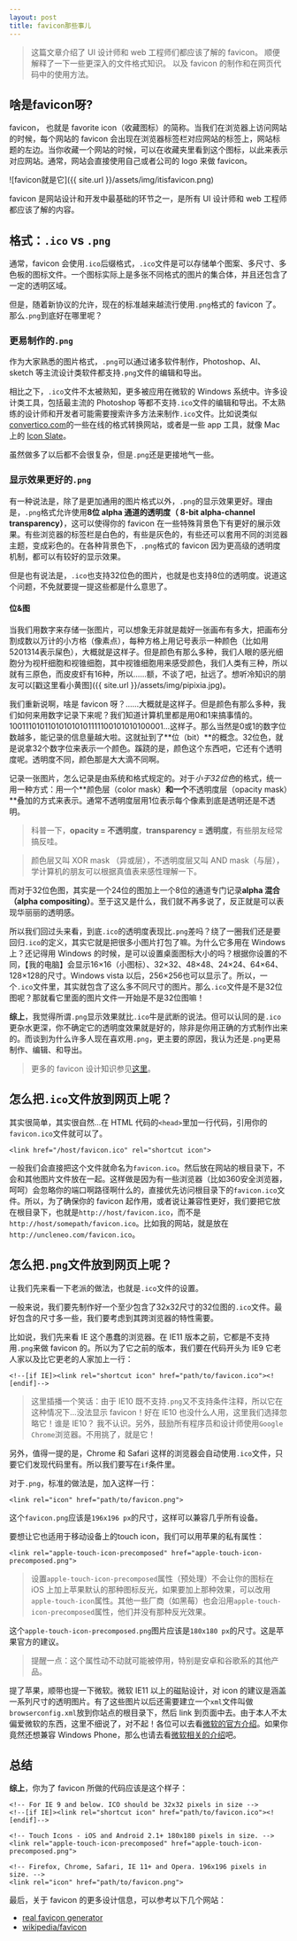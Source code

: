 ```yaml
---
layout: post
title: favicon那些事儿
---
```


> 这篇文章介绍了 UI 设计师和 web 工程师们都应该了解的 favicon。
> 顺便解释了一下一些更深入的文件格式知识。
> 以及 favicon 的制作和在网页代码中的使用方法。

## 啥是favicon呀?

favicon， 也就是 favorite icon（收藏图标）的简称。当我们在浏览器上访问网站的时候，每个网站的 favicon 会出现在浏览器标签栏对应网站的标签上，网站标题的左边。当你收藏一个网站的时候，可以在收藏夹里看到这个图标，以此来表示对应网站。通常，网站会直接使用自己或者公司的 logo 来做 favicon。

![favicon就是它]({{ site.url }}/assets/img/itisfavicon.png)

favicon 是网站设计和开发中最基础的环节之一，是所有 UI 设计师和 web 工程师都应该了解的内容。

<!-- more -->

## 格式：`.ico` vs `.png`

通常，favicon 会使用`.ico`后缀格式，`.ico`文件是可以存储单个图案、多尺寸、多色板的图标文件。一个图标实际上是多张不同格式的图片的集合体，并且还包含了一定的透明区域。

但是，随着新协议的允许，现在的标准越来越流行使用`.png`格式的 favicon 了。那么`.png`到底好在哪里呢？

### 更易制作的`.png`

作为大家熟悉的图片格式，`.png`可以通过诸多软件制作，Photoshop、AI、sketch 等主流设计类软件都支持`.png`文件的编辑和导出。

相比之下，`.ico`文件不太被熟知，更多被应用在微软的 Windows 系统中。许多设计类工具，包括最主流的 Photoshop 等都不支持`.ico`文件的编辑和导出。不太熟练的设计师和开发者可能需要搜索许多方法来制作`.ico`文件。比如说类似[convertico.com](http://convertico.com/)的一些在线的格式转换网站，或者是一些 app 工具，就像 Mac 上的 [Icon Slate](https://itunes.apple.com/cn/app/icon-slate/id439697913?mt=12)。

虽然做多了以后都不会很复杂，但是`.png`还是更接地气一些。

### 显示效果更好的`.png`

有一种说法是，除了是更加通用的图片格式以外，`.png`的显示效果更好。理由是，`.png`格式允许使用**8位 alpha 通道的透明度（ 8-bit alpha-channel transparency）**，这可以使得你的 favicon 在一些特殊背景色下有更好的展示效果。有些浏览器的标签栏是白色的，有些是灰色的，有些还可以套用不同的浏览器主题，变成彩色的。在各种背景色下，`.png`格式的 favicon 因为更高级的透明度机制，都可以有较好的显示效果。

但是也有说法是，`.ico`也支持32位色的图片，也就是也支持8位的透明度。说道这个问题，不免就要提一提这些都是什么意思了。

#### 位&图

当我们用数字来存储一张图片，可以想象无非就是裁好一张画布有多大，把画布分割成数以万计的小方格（像素点），每种方格上用记号表示一种颜色（比如用5201314表示屎色），大概就是这样子。但是颜色有那么多种，我们人眼的感光细胞分为视杆细胞和视锥细胞，其中视锥细胞用来感受颜色，我们人类有三种，所以就有三原色，而皮皮虾有16种，所以......额，不谈了吧，扯远了。想听冷知识的朋友可以[戳这里看小黄图]({{ site.url }}/assets/img/pipixia.jpg)。

我们重新说啊，啥是 favicon 呀？......大概就是这样子。但是颜色有那么多种，我们如何来用数字记录下来呢？我们知道计算机里都是用0和1来搞事情的。100111010110101010101111100101010100001...这样子。那么当然是0或1的数字位数越多，能记录的信息量越大啦。这就扯到了**位（bit）**的概念。32位色，就是说拿32个数字位来表示一个颜色。蹊跷的是，颜色这个东西吧，它还有个透明度呢。透明度不同，颜色那是大大滴不同啊。

记录一张图片，怎么记录是由系统和格式规定的。对于*小于32位色*的格式，统一用一种方式：用一个**颜色层（color mask）**和一个**不透明度层（opacity mask）**叠加的方式来表示。通常不透明度层用1位表示每个像素到底是透明还是不透明。

> 科普一下，**opacity = 不透明度**，**transparency = 透明度**，有些朋友经常搞反哇。

> 颜色层又叫 XOR mask （异或层），不透明度层又叫 AND mask（与层），学计算机的朋友可以根据真值表来感性理解一下。

而对于32位色图，其实是一个24位的图加上一个8位的通道专门记录**alpha 混合（alpha compositing）**。至于这又是什么，我们就不再多说了，反正就是可以表现华丽丽的透明感。

所以我们回过头来看，到底`.ico`的透明度表现比`.png`差吗？绕了一圈我们还是要回归`.ico`的定义，其实它就是把很多小图片打包了嘛。为什么它多用在 Windows 上？还记得用 Windows 的时候，是可以设置桌面图标大小的吗？根据你设置的不同，【我的电脑】会显示16×16（小图标）、32×32、48×48、24×24、64×64、128×128的尺寸。Windows vista 以后，256×256也可以显示了。所以，一个`.ico`文件里，其实就包含了这么多不同尺寸的图片。那么`.ico`文件是不是32位图呢？那就看它里面的图片文件一开始是不是32位图嘛！

**综上**，我觉得所谓`.png`显示效果就比`.ico`牛是武断的说法。但可以认同的是`.ico`更杂水更深，你不确定它的透明度效果就是好的，除非是你用正确的方式制作出来的。而谈到为什么许多人现在喜欢用`.png`，更主要的原因，我认为还是`.png`更易制作、编辑、和导出。

> 更多的 favicon 设计知识参见[这里](https://realfavicongenerator.net/faq#.V2ky8ZN97OQ)。

## 怎么把`.ico`文件放到网页上呢？

其实很简单，其实很自然...在 HTML 代码的`<head>`里加一行代码，引用你的`favicon.ico`文件就可以了。

    <link href="/host/favicon.ico" rel="shortcut icon">

一般我们会直接把这个文件就命名为`favicon.ico`。然后放在网站的根目录下，不会和其他图片文件放在一起。这样做是因为有一些浏览器（比如360安全浏览器，呵呵）会忽略你的端口啊路径啊什么的，直接优先访问根目录下的`favicon.ico`文件。所以，为了确保你的 favicon 起作用，或者说让兼容性更好，我们要把它放在根目录下，也就是`http://host/favicon.ico`，而不是`http://host/somepath/favicon.ico`。比如我的网站，就是放在`http://uncleneo.com/favicon.ico`。

## 怎么把`.png`文件放到网页上呢？

让我们先来看一下老派的做法，也就是`.ico`文件的设置。

一般来说，我们要先制作好一个至少包含了32x32尺寸的32位图的`.ico`文件。最好包含的尺寸多一些，我们要考虑到其跨浏览器的特性需要。

比如说，我们先来看 IE 这个愚蠢的浏览器。在 IE11 版本之前，它都是不支持用`.png`来做 favicon 的。所以为了它之前的版本，我们要在代码开头为 IE9 它老人家以及比它更老的人家加上一行：

    <!--[if IE]><link rel="shortcut icon" href="path/to/favicon.ico"><![endif]-->

> 这里插播一个笑话：由于 IE10 既不支持`.png`又不支持条件注释，所以它在这种情况下...没法显示 favicon！好在 IE10 也没什么人用，这里我们选择忽略它！谁是 IE10？ 我不认识。另外，鼓励所有程序员和设计师使用`Google Chrome`浏览器。不用挑了，就是它！

另外，值得一提的是，Chrome 和 Safari 这样的浏览器会自动使用`.ico`文件，只要它们发现代码里有。所以我们要写在`if`条件里。

对于`.png`，标准的做法是，加入这样一行：

    <link rel="icon" href="path/to/favicon.png">

这个`favicon.png`应该是`196x196 px`的尺寸，这样可以兼容几乎所有设备。

要想让它也适用于移动设备上的touch icon，我们可以用苹果的私有属性：

    <link rel="apple-touch-icon-precomposed" href="apple-touch-icon-precomposed.png">

> 设置`apple-touch-icon-precomposed`属性（预处理）不会让你的图标在 iOS 上加上苹果默认的那种图标反光，如果要加上那种效果，可以改用`apple-touch-icon`属性。其他一些厂商（如黑莓）也会沿用`apple-touch-icon-precomposed`属性，他们并没有那种反光效果。

这个`apple-touch-icon-precomposed.png`图片应该是`180x180 px`的尺寸。这是苹果官方的建议。

> 提醒一点：这个属性动不动就可能被停用，特别是安卓和谷歌系的其他产品。

提了苹果，顺带也提一下微软。微软 IE11 以上的磁贴设计，对 icon 的建议是涵盖一系列尺寸的透明图片。有了这些图片以后还需要建立一个`xml`文件叫做`browserconfig.xml`放到你站点的根目录下，然后 link 到页面中去。由于本人不太偏爱微软的东西，这里不细说了，对不起！各位可以去看[微软的官方介绍](http://msdn.microsoft.com/en-us/library/ie/dn455106%28v=vs.85%29.aspx)。如果你竟然还想兼容 Windows Phone，那么也请去看[微软相关的介绍](http://blogs.windows.com/windows_phone/b/wpdev/archive/2012/10/19/creating-a-custom-tile-to-link-to-your-website.aspx)吧。


## 总结

**综上**，你为了 favicon 所做的代码应该是这个样子：

    <!-- For IE 9 and below. ICO should be 32x32 pixels in size -->
    <!--[if IE]><link rel="shortcut icon" href="path/to/favicon.ico"><![endif]-->
    
    <!-- Touch Icons - iOS and Android 2.1+ 180x180 pixels in size. --> 
    <link rel="apple-touch-icon-precomposed" href="apple-touch-icon-precomposed.png">
    
    <!-- Firefox, Chrome, Safari, IE 11+ and Opera. 196x196 pixels in size. -->
    <link rel="icon" href="path/to/favicon.png">

最后，关于 favicon 的更多设计信息，可以参考以下几个网站：

- [real favicon generator](https://realfavicongenerator.net/)
- [wikipedia/favicon](https://en.wikipedia.org/wiki/Favicon)

